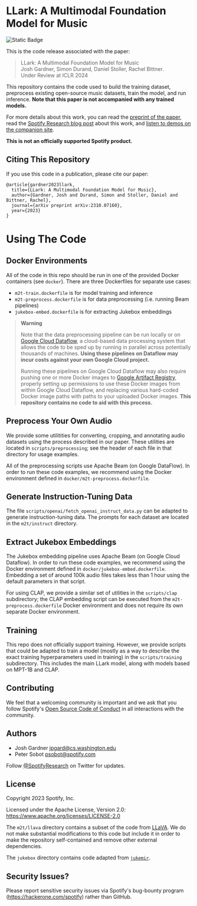 # LLark: A Multimodal Foundation Model for Music

![Static Badge](https://img.shields.io/badge/status-experimental-green)


This is the code release associated with the paper:

> LLark: A Multimodal Foundation Model for Music<br />
> Josh Gardner, Simon Durand, Daniel Stoller, Rachel Bittner.<br />
> Under Review at ICLR 2024

This repository contains the code used to build the training dataset, preprocess existing open-source music datasets, train the model, and run inference. **Note that this paper is not accompanied with any trained models.**

For more details about this work, you can read the [preprint of the paper](https://arxiv.org/abs/2310.07160), read the [Spotify Research blog post](https://research.atspotify.com/2023/10/llark-a-multimodal-foundation-model-for-music/) about this work, and [listen to demos on the companion site](https://storage.googleapis.com/music2text-public/index.html).

**This is not an officially supported Spotify product.**


## Citing This Repository

If you use this code in a publication, please cite our paper:

```
@article{gardner2023llark,
  title={LLark: A Multimodal Foundation Model for Music},
  author={Gardner, Josh and Durand, Simon and Stoller, Daniel and Bittner, Rachel},
  journal={arXiv preprint arXiv:2310.07160},
  year={2023}
}
```

# Using The Code

## Docker Environments

All of the code in this repo should be run in one of the provided Docker containers (see `docker`). There are three Dockerfiles for separate use cases:
* `m2t-train.dockerfile` is for model training and inference
* `m2t-preprocess.dockerfile` is for data preprocessing (i.e. running Beam pipelines)
* `jukebox-embed.dockerfile` is for extracting Jukebox embeddings

> **Warning**
> 
> Note that the data preprocessing pipeline can be run locally or on [Google Cloud Dataflow](https://cloud.google.com/dataflow), a cloud-based data processing system that allows the code to be sped up by running in parallel across potentially thousands of machines. **Using these pipelines on Dataflow may incur costs against your own Google Cloud project.**
> 
> Running these pipelines on Google Cloud Dataflow may also require pushing one or more Docker images to [Google Artifact Registry](https://cloud.google.com/artifact-registry), properly setting up permissions to use these Docker images from within Google Cloud Dataflow, and replacing various hard-coded Docker image paths with paths to your uploaded Docker images. **This repository contains no code to aid with this process.**

## Preprocess Your Own Audio

We provide some utilitities for converting, cropping, and annotating audio datasets using the process described in our paper. These utilities are located in `scripts/preprocessing`; see the header of each file in that directory for usage examples.

All of the preprocessing scripts use Apache Beam (on Google DataFlow). In order to run these code examples, we recommend using the Docker environment defined in `docker/m2t-preprocess.dockerfile`.

## Generate Instruction-Tuning Data

The file `scripts/openai/fetch_openai_instruct_data.py` can be adapted to generate instruction-tuning data. The prompts for each dataset are located in the `m2t/instruct` directory.

## Extract Jukebox Embeddings

The Jukebox embedding pipeline uses Apache Beam (on Google Cloud Dataflow). In order to run these code examples, we recommend using the Docker environment defined in `docker/jukebox-embed.dockerfile`. Embedding a set of around 100k audio files takes less than 1 hour using the default parameters in that script.

For using CLAP, we provide a similar set of utilities in the `scripts/clap` subdirectory; the CLAP embedding script can be executed from the `m2t-preprocess.dockerfile` Docker environment and does not require its own separate Docker environment.

## Training

This repo does not officially support training. However, we provide scripts that could be adapted to train a model (mostly as a way to describe the exact training hyperparameters used in training) in the `scripts/training` subdirectory. This includes the main LLark model, along with models based on MPT-1B and CLAP.


## Contributing

We feel that a welcoming community is important and we ask that you follow Spotify's
[Open Source Code of Conduct](https://github.com/spotify/code-of-conduct/blob/main/code-of-conduct.md)
in all interactions with the community.

## Authors

* Josh Gardner <jpgard@cs.washington.edu>
* Peter Sobot <psobot@spotify.com>

Follow [@SpotifyResearch](https://twitter.com/SpotifyResearch) on Twitter for updates.


## License

Copyright 2023 Spotify, Inc.

Licensed under the Apache License, Version 2.0: https://www.apache.org/licenses/LICENSE-2.0

The `m2t/llava` directory contains a subset of the code from [LLaVA](https://github.com/haotian-liu/LLaVA). We do not make substantial modifications to this code but include it in order to make the repository self-contained and remove other external dependencies.

The `jukebox` directory contains code adapted from [`jukemir`](https://github.com/p-lambda/jukemir).

## Security Issues?

Please report sensitive security issues via Spotify's bug-bounty program (https://hackerone.com/spotify) rather than GitHub.
